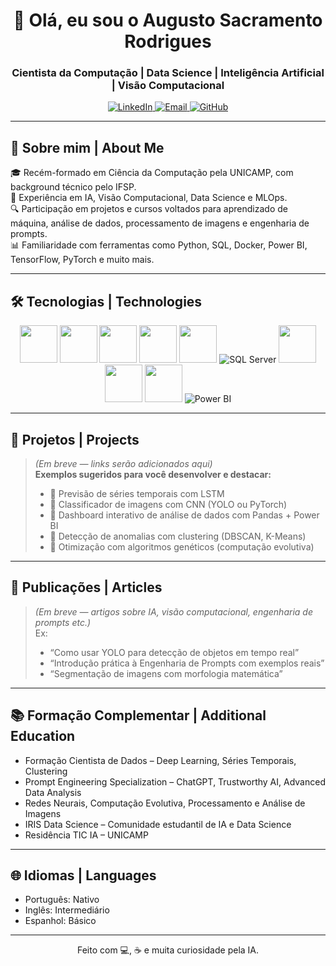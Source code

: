 <h1 align="center">👋 Olá, eu sou o Augusto Sacramento Rodrigues</h1>
<h3 align="center">Cientista da Computação | Data Science | Inteligência Artificial | Visão Computacional</h3>

<p align="center">
  <a href="https://www.linkedin.com/in/augusto-sr-0533a719b/" target="_blank">
    <img alt="LinkedIn" src="https://img.shields.io/badge/-LinkedIn-blue?logo=linkedin&logoColor=white">
  </a>
  <a href="mailto:augustorodrigues1@outlook.com">
    <img alt="Email" src="https://img.shields.io/badge/-Email-red?logo=gmail&logoColor=white">
  </a>
  <a href="https://github.com/AugustoSRodrigues">
    <img alt="GitHub" src="https://img.shields.io/badge/-GitHub-black?logo=github&logoColor=white">
  </a>
</p>

---

## 🚀 Sobre mim | About Me

🎓 Recém-formado em Ciência da Computação pela UNICAMP, com background técnico pelo IFSP.  
🤖 Experiência em IA, Visão Computacional, Data Science e MLOps.  
🔍 Participação em projetos e cursos voltados para aprendizado de máquina, análise de dados, processamento de imagens e engenharia de prompts.  
📊 Familiaridade com ferramentas como Python, SQL, Docker, Power BI, TensorFlow, PyTorch e muito mais.

---

## 🛠️ Tecnologias | Technologies

<p align="center">
  <img src="https://cdn.jsdelivr.net/gh/devicons/devicon/icons/python/python-original.svg" width="60" height="60"/>
  <img src="https://cdn.jsdelivr.net/gh/devicons/devicon/icons/pytorch/pytorch-original.svg" width="60" height="60"/>
  <img src="https://cdn.jsdelivr.net/gh/devicons/devicon/icons/tensorflow/tensorflow-original.svg" width="60" height="60"/>
  <img src="https://cdn.jsdelivr.net/gh/devicons/devicon/icons/docker/docker-original.svg" width="60" height="60"/>
  <img src="https://cdn.jsdelivr.net/gh/devicons/devicon/icons/linux/linux-original.svg" width="60" height="60"/>
  <img src="https://img.icons8.com/ios-filled/60/CC2927/microsoft-sql-server-logo.png" alt="SQL Server"/>
  <img src="https://cdn.jsdelivr.net/gh/devicons/devicon/icons/git/git-original.svg" width="60" height="60"/>
  <img src="https://cdn.jsdelivr.net/gh/devicons/devicon/icons/c/c-original.svg" width="60" height="60"/>
  <img src="https://cdn.jsdelivr.net/gh/devicons/devicon/icons/cplusplus/cplusplus-original.svg" width="60" height="60"/>
  <img src="https://img.icons8.com/color/60/000000/power-bi.png" alt="Power BI"/>
</p>

---

## 📂 Projetos | Projects

> *(Em breve — links serão adicionados aqui)*  
> **Exemplos sugeridos para você desenvolver e destacar:**
>
> - 📌 Previsão de séries temporais com LSTM  
> - 📌 Classificador de imagens com CNN (YOLO ou PyTorch)  
> - 📌 Dashboard interativo de análise de dados com Pandas + Power BI  
> - 📌 Detecção de anomalias com clustering (DBSCAN, K-Means)  
> - 📌 Otimização com algoritmos genéticos (computação evolutiva)  

---

## 📝 Publicações | Articles

> *(Em breve — artigos sobre IA, visão computacional, engenharia de prompts etc.)*  
> Ex:  
> - “Como usar YOLO para detecção de objetos em tempo real”  
> - “Introdução prática à Engenharia de Prompts com exemplos reais”  
> - “Segmentação de imagens com morfologia matemática”

---

## 📚 Formação Complementar | Additional Education

- Formação Cientista de Dados – Deep Learning, Séries Temporais, Clustering  
- Prompt Engineering Specialization – ChatGPT, Trustworthy AI, Advanced Data Analysis  
- Redes Neurais, Computação Evolutiva, Processamento e Análise de Imagens  
- IRIS Data Science – Comunidade estudantil de IA e Data Science  
- Residência TIC IA – UNICAMP  

---

## 🌐 Idiomas | Languages

- Português: Nativo  
- Inglês: Intermediário  
- Espanhol: Básico  

---

<p align="center">Feito com 💻, ☕ e muita curiosidade pela IA.</p>
